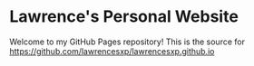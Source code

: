 # Lawrence's Personal Website
Welcome to my GitHub Pages repository! This is the source for https://github.com/lawrencesxp/lawrencesxp.github.io
